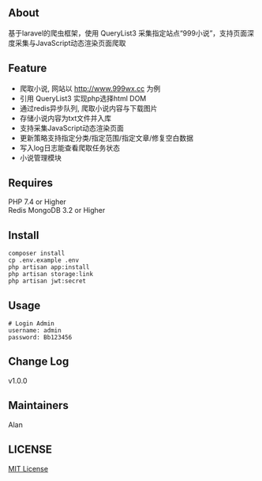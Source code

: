 ## About
基于laravel的爬虫框架，使用 QueryList3 采集指定站点“999小说”，支持页面深度采集与JavaScript动态渲染页面爬取

## Feature

* 爬取小说, 网站以 http://www.999wx.cc 为例
* 引用 QueryList3 实现php选择html DOM
* 通过redis异步队列, 爬取小说内容与下载图片
* 存储小说内容为txt文件并入库
* 支持采集JavaScript动态渲染页面
* 更新策略支持指定分类/指定范围/指定文章/修复空白数据
* 写入log日志能查看爬取任务状态
* 小说管理模块

## Requires
PHP 7.4 or Higher  
Redis
MongoDB 3.2 or Higher

## Install
```
composer install
cp .env.example .env
php artisan app:install
php artisan storage:link
php artisan jwt:secret
```

## Usage
```
# Login Admin
username: admin
password: Bb123456
```

## Change Log
v1.0.0

## Maintainers
Alan

## LICENSE
[MIT License](https://github.com/joanbabyfet/phpspider/blob/master/LICENSE)
